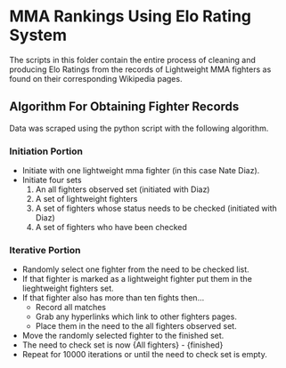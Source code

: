 # MMA Rankings Using Elo Rating System

The scripts in this folder contain the entire process of cleaning and producing
Elo Ratings from the records of Lightweight MMA fighters as found on their
corresponding Wikipedia pages.


## Algorithm For Obtaining Fighter Records
Data was scraped using the python script with the following algorithm.

### Initiation Portion

- Initiate with one lightweight mma fighter (in this case Nate Diaz).
- Initiate four sets
	1. An all fighters observed set (initiated with Diaz)
	2. A set of lightweight fighters
	3. A set of fighters whose status needs to be checked (initiated with Diaz)
	4. A set of fighters who have been checked
	
### Iterative Portion

- Randomly select one fighter from the need to be checked list.
- If that fighter is marked as a lightweight fighter put them in the lieghtweight fighters set.
- If that fighter also has more than ten fights then...
	- Record all matches
	- Grab any hyperlinks which link to other fighters pages.
	- Place them in the need to the all fighters observed set.
- Move the randomly selected fighter to the finished set. 
- The need to check set is now {All fighters} - {finished}
- Repeat for 10000 iterations or until the need to check set is empty.